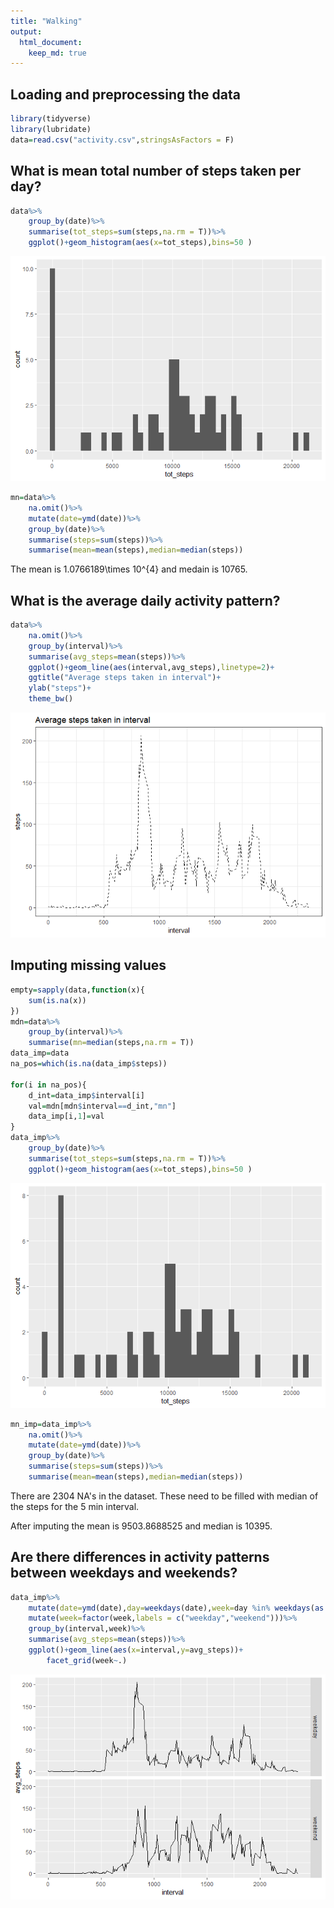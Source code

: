 ```yaml
---
title: "Walking"
output: 
  html_document:
    keep_md: true
---
```



## Loading and preprocessing the data

```r
library(tidyverse)
library(lubridate)
data=read.csv("activity.csv",stringsAsFactors = F)
```


## What is mean total number of steps taken per day?

```r
data%>%
    group_by(date)%>%
    summarise(tot_steps=sum(steps,na.rm = T))%>%
    ggplot()+geom_histogram(aes(x=tot_steps),bins=50 )
```

![](PA1_template_files/figure-html/unnamed-chunk-2-1.png)<!-- -->

```r
mn=data%>%
    na.omit()%>%
    mutate(date=ymd(date))%>%
    group_by(date)%>%
    summarise(steps=sum(steps))%>%
    summarise(mean=mean(steps),median=median(steps))
```

The mean is 1.0766189\times 10^{4} and medain is 10765.

## What is the average daily activity pattern?

```r
data%>%
    na.omit()%>%
    group_by(interval)%>%
    summarise(avg_steps=mean(steps))%>%
    ggplot()+geom_line(aes(interval,avg_steps),linetype=2)+
    ggtitle("Average steps taken in interval")+
    ylab("steps")+
    theme_bw()
```

![](PA1_template_files/figure-html/unnamed-chunk-3-1.png)<!-- -->


## Imputing missing values

```r
empty=sapply(data,function(x){
    sum(is.na(x))
})
mdn=data%>%
    group_by(interval)%>%
    summarise(mn=median(steps,na.rm = T))
data_imp=data
na_pos=which(is.na(data_imp$steps))

for(i in na_pos){
    d_int=data_imp$interval[i]
    val=mdn[mdn$interval==d_int,"mn"]
    data_imp[i,1]=val
}
data_imp%>%
    group_by(date)%>%
    summarise(tot_steps=sum(steps,na.rm = T))%>%
    ggplot()+geom_histogram(aes(x=tot_steps),bins=50 ) 
```

![](PA1_template_files/figure-html/unnamed-chunk-4-1.png)<!-- -->

```r
mn_imp=data_imp%>%
    na.omit()%>%
    mutate(date=ymd(date))%>%
    group_by(date)%>%
    summarise(steps=sum(steps))%>%
    summarise(mean=mean(steps),median=median(steps))
```

There are 2304 NA's in the dataset. These need to be filled with median of the steps for the 5 min interval.

After imputing the mean is 9503.8688525 and median is 10395.

## Are there differences in activity patterns between weekdays and weekends?

```r
data_imp%>%
    mutate(date=ymd(date),day=weekdays(date),week=day %in% weekdays(as.Date("2019-04-27")+0:1))%>%
    mutate(week=factor(week,labels = c("weekday","weekend")))%>%
    group_by(interval,week)%>%
    summarise(avg_steps=mean(steps))%>%
    ggplot()+geom_line(aes(x=interval,y=avg_steps))+
        facet_grid(week~.)
```

![](PA1_template_files/figure-html/unnamed-chunk-5-1.png)<!-- -->
